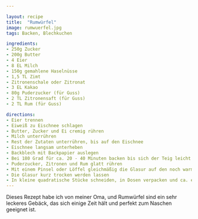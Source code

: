 ```yaml
---

layout: recipe
title:  "Rumwürfel"
image: rumwuerfel.jpg
tags: Backen, Blechkuchen

ingredients:
- 250g Zucker
- 200g Butter
- 4 Eier
- 8 EL Milch
- 150g gemahlene Haselnüsse
- 1,5 TL Zimt
- Zitronenschale oder Zitronat
- 3 EL Kakao
- 80g Puderzucker (für Guss)
- 2 TL Zitronensaft (für Guss)
- 2 TL Rum (für Guss)

directions:
- Eier trennen
- Eiweiß zu Eischnee schlagen
- Butter, Zucker und Ei cremig rühren
- Milch unterrühren
- Rest der Zutaten unterrühren, bis auf den Eischnee
- Eischnee langsam unterheben
- Backblech mit Backpapier auslegen
- Bei 180 Grad für ca. 20 - 40 Minuten backen bis sich der Teig leicht vom Rand lösen lässt
- Puderzucker, Zitronen und Rum glatt rühren
- Mit einem Pinsel oder Löffel gleichmäßig die Glasur auf den noch warmen Teig auftragen
- Die Glasur kurz trocken werden lassen
- In kleine quadratische Stücke schneiden, in Dosen verpacken und ca. einen halben Tag vor dem Verzehr stehen lassen
---
```


Dieses Rezept habe ich von meiner Oma, und Rumwürfel sind ein sehr leckeres Gebäck, das sich einige Zeit hält und perfekt zum Naschen geeignet ist.

